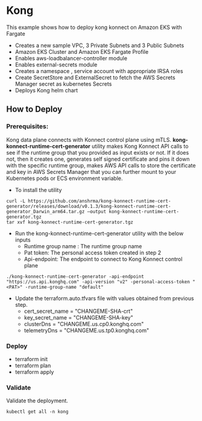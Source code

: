 # Kong

This example shows how to deploy kong konnect on Amazon EKS with Fargate

* Creates a new sample VPC, 3 Private Subnets and 3 Public Subnets
* Amazon EKS Cluster and Amazon EKS Fargate Profile
* Enables aws-loadbalancer-controller module
* Enables external-secrets module
* Creates a namespace , service account with appropriate IRSA roles 
* Create SecretStore and ExternalSecret to fetch the AWS Secrets Manager secret as kubernetes Secrets
* Deploys Kong helm chart



## How to Deploy

### Prerequisites:

Kong data plane connects with Konnect control plane using mTLS. **kong-konnect-runtime-cert-generator** utility makes Kong Konnect API calls to see if the runtime group that you provided as input exists or not. If it does not, then it creates one, generates self signed certificate and pins it down with the specific runtime group, makes AWS API calls to store the certificate and key in AWS Secrets Manager that you can further mount to your Kubernetes pods or ECS environment variable.


* To install the utility
```
curl -L https://github.com/anshrma/kong-konnect-runtime-cert-generator/releases/download/v0.1.3/kong-konnect-runtime-cert-generator_Darwin_arm64.tar.gz —output kong-konnect-runtime-cert-generator.tgz
tar xvf kong-konnect-runtime-cert-generator.tgz
```

* Run the kong-konnect-runtime-cert-generator utility with the below inputs 
  * Runtime group name : The runtime group name
  * Pat token: The personal access token created in step 2
  * Api-endpoint: The endpoint to connect to Kong Konnect control plane
```
./kong-konnect-runtime-cert-generator -api-endpoint "https://us.api.konghq.com" -api-version "v2" -personal-access-token "<PAT>" -runtime-group-name "default"
```

* Update the terraform.auto.tfvars file with values obtained from previous step.
  * cert_secret_name = "CHANGEME-SHA-crt"
  * key_secret_name  = "CHANGEME-SHA-key"
  * clusterDns       = "CHANGEME.us.cp0.konghq.com"
  * telemetryDns     = "CHANGEME.us.tp0.konghq.com"

### Deploy

* terraform init
* terraform plan 
* terraform apply 

### Validate

Validate the deployment.
```
kubectl get all -n kong 
```